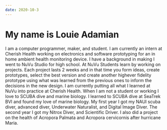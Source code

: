 ```yaml
---
date: 2020-10-3
---
```



# My name is Louie Adamian

I am a computer programmer, maker, and student. I am currently an intern at Cherish Health working on electronics and software prototyping for an in home ambient health monitoring device. I have a background in making I went to NuVu Studio for high school. At NuVu Students learn by working on projects. Each project lasts 2 weeks and in that time you form ideas, create prototypes, select the best version and create another highever fidelity prototype using what was learned from the previous ones to inform the decisions in the new design. I am currently putting all what I learned at NuVu into practice at Cherish Health. When I am not a student or working I love to SCUBA dive and marine biology. I learned to SCUBA dive at SeaTrek BVI and found my love of marine biology. My first year I got my NAUI scuba diver, advanced diver, Underwater Naturalist, and Digital Image Diver. The second year I got my Nitrox Diver, and Scientific Driver. I also did a project on the health of Acropora Palmata and Acropora cervicornis after hurricane Maria.
